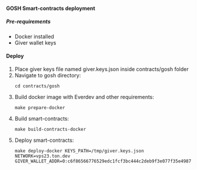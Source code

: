 #### GOSH Smart-contracts deployment

##### Pre-requirements
- Docker installed
- Giver wallet keys 

#### Deploy

1. Place giver keys file named giver.keys.json inside contracts/gosh folder
2. Navigate to gosh directory:
    ```
    cd contracts/gosh
    ```
2. Build docker image with Everdev and other requirements:
    ```
    make prepare-docker
    ```
3. Build smart-contracts:
    ```
    make build-contracts-docker
    ```
4. Deploy smart-contracts:
    ```
    make deploy-docker KEYS_PATH=/tmp/giver.keys.json NETWORK=vps23.ton.dev GIVER_WALLET_ADDR=0:c6f86566776529edc1fcf3bc444c2deb9f3e077f35e49871eb4d775dd0b04391
    ```
